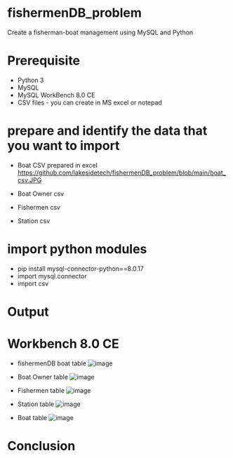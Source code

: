 # fishermenDB_problem
Create a fisherman-boat management using MySQL and Python
# Prerequisite
* Python 3 
* MySQL
* MySQL WorkBench 8.0 CE
* CSV files - you can create in MS excel or notepad
# prepare and identify the data that you want to import
* Boat CSV prepared in excel 
https://github.com/lakesidetech/fishermenDB_problem/blob/main/boat_csv.JPG
* Boat Owner csv

* Fishermen csv

* Station csv



# import python modules
* pip install mysql-connector-python==8.0.17
* import mysql.connector
* import csv


# Output
# Workbench 8.0 CE
* fishermenDB boat table
![image](https://user-images.githubusercontent.com/17750481/111902649-8b5b5480-8a4f-11eb-8c5b-01a0bf9616a0.png)
* Boat Owner table
![image](https://user-images.githubusercontent.com/17750481/111902939-cc079d80-8a50-11eb-9f2c-816afc4f2d80.png)

* Fishermen table
![image](https://user-images.githubusercontent.com/17750481/111902955-e3df2180-8a50-11eb-8ed6-d707dcdef58f.png)

* Station table
![image](https://user-images.githubusercontent.com/17750481/111902975-feb19600-8a50-11eb-9419-fdd881a6b1ba.png)

* Boat table
![image](https://user-images.githubusercontent.com/17750481/111902993-138e2980-8a51-11eb-8c64-27a312b3b6c1.png)

# Conclusion
